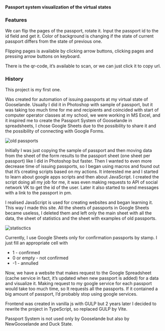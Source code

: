 #### Passport system visualization of the virtual states

### Features

We can flip the pages of the passport, rotate it. Input the passport id
to the id field and get it. Color of background is changing
if the state of current passport differs from the state of previous one.

Flipping pages is available by clicking arrow buttons, clicking pages
and pressing arrow buttons on keyboard.

There is the qr-code, it’s available to scan, or we can
just click it to copy url.

### History

This project is my first one.

Was created for automation of issuing passports at my virtual state of Gooselande.
Usually I did it in Photoshop with sample of passport,
but it was taking too much time for me and recipients and coincided
with start of computer operator classes at my school,
we were working in MS Excel, and it inspired me to create
the Passport System of Gooselande in spreadsheets, I chose Google Sheets due to
the possibility to share it and the possibility of connecting with Google Forms.

![old passports](@/old.jpg)

Initially I was just copying the sample of passport and then moving data
from the sheet of the form results to the passport sheet (one sheet per passport)
like I did in Photoshop but faster. Then I wanted to even more decrease
time of issuing passports, so I began using macros and found out that
it’s creating scripts based on my actions. It interested me and I started
to learn about google apps scripts and then about JavaScript. I created the script
doing all my job for me, it was even making requests to API of social network VK
to get the id of the user. Later it also started to send messages with a link
to the passport in pm.

I realised JavaScript is used for creating websites and began learning it.
This way I made this site. All the sheets of passports in Google Sheets became
useless, I deleted them and left only the main sheet with all the data,
the sheet of statistics and the sheet with examples of old passports.

![statisctics](@/statistics.jpg)

Currently, I use Google Sheets only for confirmation passports by stamp.
I just fill an appropriate cell with
- 1 - confirmed
- 0 or empty - not confirmed
- -1 - annulled

Now, we have a website that makes request to the Google Spreadsheet
(cache service in fact, it’s updated when new passport is added)
for a data and visualize it. Making request to my google service for each passport
would take too much time, so It requests all the passports.
If it contained a big amount of passport, I’d probably stop using google services.

Frontend was created in vanilla js with GULP but 2 years later
I decided to rewrite the project in TypeScript, so replaced GULP by Vite.

Passport System is not used only by Gooselande but
also by NewGooselande and Duck State.